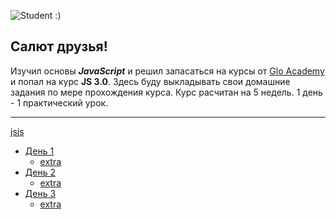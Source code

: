 ![](https://image.flaticon.com/icons/png/128/978/978384.png 'Student :)') 
## Салют друзья! 


Изучил основы ***JavaScript*** и решил запасаться на курсы от 
[Glo Academy](https://vk.com/glo_academy)
и попал на курс **JS 3.0**.
Здесь буду выкладывать свои домашние задания по мере прохождения курса. Курс расчитан на 5 недель. 1 день - 1 практический урок. <br> 
* * * 	
[js][js][js]
- [День 1](https://github.com/muromtsev/course-JS3/blob/master/day%231/main.js)
	- [extra](https://github.com/muromtsev/course-JS3/blob/master/additionally/add%231/main.js)
- [День 2](https://github.com/muromtsev/course-JS3/blob/master/day%232/main.js)
	- [extra](https://github.com/muromtsev/course-JS3/blob/master/additionally/add%232/main.js)
- [День 3](https://github.com/muromtsev/course-JS3/blob/master/day%233/main.js)
	- [extra](https://github.com/muromtsev/course-JS3/blob/master/additionally/add%233/main.js)








[js]: https://raw.githubusercontent.com/muromtsev/course-JS3/master/img/javascript24.png
[list]: https://raw.githubusercontent.com/muromtsev/course-JS3/master/img/clipboard.png


